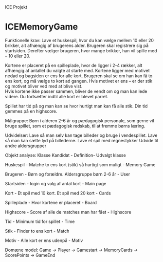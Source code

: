 ICE Projekt
# ICEMemoryGame
Funktionelle krav: 
Lave et huskespil, hvor du kan vælge mellem 10 eller 20 brikker, alt afhængig af brugerens alder. 
Brugeren skal registrere sig på startsiden. Derefter vælger brugeren, hvor mange brikker, han vil spille med – 10 eller 20.  
 
Kortene er placeret på en spilleplade, hvor de ligger i 2-4 rækker, alt afhængig af antallet du valgte at starte med. 
Kortene ligger med motivet nedad og bagsiden er ens for alle kort. Brugeren skal se om han kan få to ens kort, 
og må vælge to kort ad gangen. Hvis motivet er ens – er der stik og motivet bliver ved med at blive vist.  
Hvis kortene ikke passer sammen, bliver de vendt om og man kan lede videre. Du fortsætter indtil alle kort er blevet parret.  
 
Spillet har tid på og man kan se hvor hurtigt man kan få alle stik. Din tid gemmes på en highscore. 
  
Målgruppe: Børn i alderen 2-6 år og pædagogisk personale, som gerne vil bruge spillet, 
som et pædagogisk redskab, til at fremme børns læring. 
 
Udvidelser: 
Lave så man selv kan tage billeder og bruge i vendespillet. 
Lave så man kan sætte lyd på billederne. 
Lave et spil med regnestykker 
Udvide til andre aldersgrupper 

Objekt analyse: 
Klasse Kandidat   -   Definition-   Udvalgt klasse 

Huskespil - Matche to ens kort (stik) så hurtigt som muligt  -  Memory Game

Brugeren - Børn og forældre. Aldersgruppe børn 2-6 år - User 

Startsiden - login og valg af antal kort - Main page

Kort - Et spil med 10 kort. Et spil med 20 kort - Cards

Spilleplade - Hvor kortene er placeret - Board

Highscore - Score af alle de matches man har fået - Highscore

Tid - Minimum tid for spillet - Time 

Stik - Finder to ens kort - Match

Motiv - Alle kort er ens udenpå - Motiv

Domæne model: 
Game → Player → Gamestart → MemoryCards → ScorePoints → GameEnd
